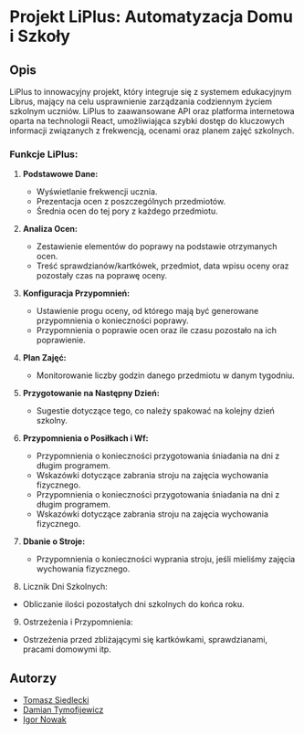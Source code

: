 # Projekt LiPlus: Automatyzacja Domu i Szkoły

## Opis

LiPlus to innowacyjny projekt, który integruje się z systemem edukacyjnym Librus, mający na celu usprawnienie zarządzania codziennym życiem szkolnym uczniów. LiPlus to zaawansowane API oraz platforma internetowa oparta na technologii React, umożliwiająca szybki dostęp do kluczowych informacji związanych z frekwencją, ocenami oraz planem zajęć szkolnych.

### Funkcje LiPlus:

1. **Podstawowe Dane:**

   - Wyświetlanie frekwencji ucznia.
   - Prezentacja ocen z poszczególnych przedmiotów.
   - Średnia ocen do tej pory z każdego przedmiotu.

2. **Analiza Ocen:**

   - Zestawienie elementów do poprawy na podstawie otrzymanych ocen.
   - Treść sprawdzianów/kartkówek, przedmiot, data wpisu oceny oraz pozostały czas na poprawę oceny.

3. **Konfiguracja Przypomnień:**

   - Ustawienie progu oceny, od którego mają być generowane przypomnienia o konieczności poprawy.
   - Przypomnienia o poprawie ocen oraz ile czasu pozostało na ich poprawienie.

4. **Plan Zajęć:**

   - Monitorowanie liczby godzin danego przedmiotu w danym tygodniu.

5. **Przygotowanie na Następny Dzień:**

   - Sugestie dotyczące tego, co należy spakować na kolejny dzień szkolny.

6. **Przypomnienia o Posiłkach i Wf:**

   - Przypomnienia o konieczności przygotowania śniadania na dni z długim programem.
   - Wskazówki dotyczące zabrania stroju na zajęcia wychowania fizycznego.
   - Przypomnienia o konieczności przygotowania śniadania na dni z długim programem.
   - Wskazówki dotyczące zabrania stroju na zajęcia wychowania fizycznego.

7. **Dbanie o Stroje:**

   - Przypomnienia o konieczności wyprania stroju, jeśli mieliśmy zajęcia wychowania fizycznego.

8. Licznik Dni Szkolnych:

- Obliczanie ilości pozostałych dni szkolnych do końca roku.

9. Ostrzeżenia i Przypomnienia:

- Ostrzeżenia przed zbliżającymi się kartkówkami, sprawdzianami, pracami domowymi itp.

## Autorzy

- [Tomasz Siedlecki](https://github.com/tomekSiedlecki)
- [Damian Tymofijewicz](https://github.com/green-otaku)
- [Igor Nowak](https://github.com/nowigor)
